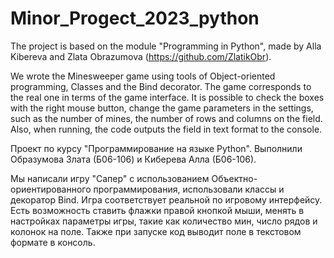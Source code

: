 # Minor_Progect_2023_python

The project is based on the module "Programming in Python", made by Alla Kibereva and Zlata Obrazumova (https://github.com/ZlatikObr). 

We wrote the Minesweeper game using tools of Object-oriented programming, Classes and the Bind decorator. The game corresponds to the real one in terms of the game interface. It is possible to check the boxes with the right mouse button, change the game parameters in the settings, such as the number of mines, the number of rows and columns on the field. Also, when running, the code outputs the field in text format to the console.


Проект по курсу "Программирование на языке Python". Выполнили Образумова Злата (Б06-106) и Киберева Алла (Б06-106).

Мы написали игру "Сапер" с использованием Объектно-ориентированного программирования, использовали классы и декоратор Bind. Игра соответствует реальной по игровому интерфейсу. Есть возможность ставить флажки правой кнопкой мыши, менять в настройках параметры игры, такие как количество мин, число рядов и колонок на поле. Также при запуске код выводит поле в текстовом формате в консоль.
